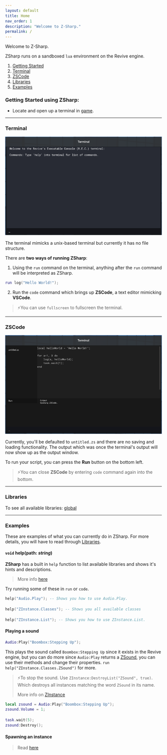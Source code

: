 ```yaml
---
layout: default
title: Home
nav_order: 1
description: "Welcome to Z-Sharp."
permalink: /
---
```


Welcome to Z-Sharp.

ZSharp runs on a sandboxed `lua` environment on the Revive engine.

1. [Getting Started](#getting-started-using-zsharp)
2. [Terminal](#terminal)
3. [ZSCode](#zscode)
4. [Libraries](#libraries)
5. [Examples](#examples)

### Getting Started using ZSharp:
- Locate and open up a terminal in [game](https://www.roblox.com/games/141084271/Rise-of-the-Dead).

---
### Terminal

![Terminal](resources/images/terminal.png)

The terminal mimicks a unix-based terminal but currently it has no file structure.

There are **two ways of running ZSharp**:
1) Using the `run` command on the terminal, anything after the `run` command will be interpreted as ZSharp.

```lua
run log("Hello World!");
```

2) Run the `code` command which brings up **ZSCode**, a text editor mimicking **VSCode**.

>⚡You can use `fullscreen` to fullscreen the terminal.

---
### ZSCode

![ZSCode](resources/images/zscode.png)

Currently, you'll be defaulted to `untitled.zs` and there are no saving and loading functionality. The output which was once the terminal's output will now show up as the output window.

To run your script, you can press the **Run** button on the bottom left.

>⚡You can close **ZSCode** by entering `code` command again into the bottom.

---

### Libraries

To see all available libraries: [global](docs/global)

---
### Examples
These are examples of what you can currently do in ZSharp. For more details, you will have to read through [Libraries](#libraries).

#### `void` help(path: *string*)
**ZSharp** has a built in `help` function to list available libraries and shows it's hints and descriptions.

> More info [here](docs/global#help)

Try running some of these in `run` or `code`.
```lua
help("Audio.Play"); -- Shows you how to use Audio.Play.

help("ZInstance.Classes"); -- Shows you all available classes

help("ZInstance.List"); -- Shows you how to use ZInstance.List.
```

#### Playing a sound
```lua
Audio:Play("Boombox:Stepping Up");
```

This plays the sound called `Boombox:Stepping Up` since it exists in the Revive engine, but you can do more since `Audio:Play` returns a [ZSound](docs/ZSound), you can use their methods and change their properties. `run help("ZInstance.Classes.ZSound")` for more.

>⚡To stop the sound. Use `ZInstance:DestroyList("ZSound", true)`. Which destroys all instances matching the word `ZSound` in its name.
>
>More info on [ZInstance](docs/ZInstance)

```lua
local zsound = Audio:Play("Boombox:Stepping Up");
zsound.Volume = 1;

task.wait(5);
zsound:Destroy();
```

#### Spawning an instance
> Read [here](docs/global#new)

